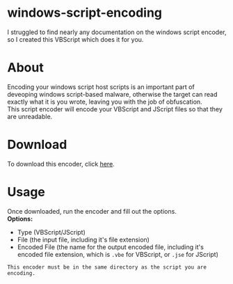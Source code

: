 # windows-script-encoding
I struggled to find nearly any documentation on the windows script encoder, so I created this VBScript which does it for you.

# About
Encoding your windows script host scripts is an important part of deveoping windows script-based malware, otherwise the target can read exactly what it is you wrote, leaving you with the job of obfuscation.<br />
This script encoder will encode your VBScript and JScript files so that they are unreadable.

# Download
To download this encoder, click [here](https://github.com/Yochran/windows-script-encoding/releases/tag/1.0.0).<br />

# Usage
Once downloaded, run the encoder and fill out the options.<br />
**Options:**
  - Type (VBScript/JScript)
  - File (the input file, including it's file extension)
  - Encoded File (the name for the output encoded file, including it's encoded file extension, which is `.vbe` for VBScript, or `.jse` for JScript)


`This encoder must be in the same directory as the script you are encoding.`
